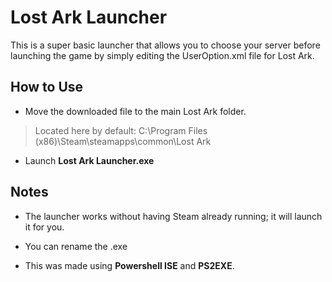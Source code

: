 # Lost Ark Launcher
This is a super basic launcher that allows you to choose your server before launching the game by simply editing the UserOption.xml file for Lost Ark.

## How to Use
- Move the downloaded file to the main Lost Ark folder.

>Located here by default: C:\Program Files (x86)\Steam\steamapps\common\Lost Ark

- Launch **Lost Ark Launcher.exe**

## Notes
- The launcher works without having Steam already running; it will launch it for you.

- You can rename the .exe

- This was made using **Powershell ISE** and **PS2EXE**.
